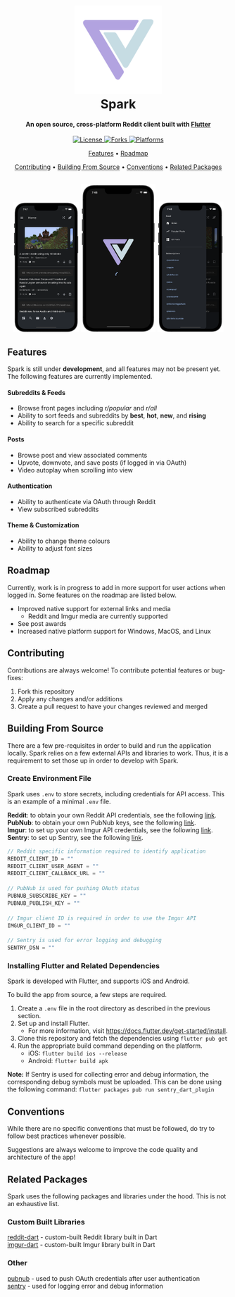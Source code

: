 <h1 align="center">
  <br>
    <img src="./assets/logo_transparent.png" alt="Markdownify" width="200">
  <br>
  Spark
  <br>
</h1>

<h4 align="center">
    An open source, cross-platform Reddit client built with <a href="https://flutter.dev/" target="_blank">Flutter</a>
</h4>

<p align="center">
  <a href="">
    <img src="https://img.shields.io/github/license/hjiangsu/spark" alt="License">
  </a>
    <a href="">
    <img src="https://img.shields.io/github/forks/hjiangsu/spark" alt="Forks">
  </a>
    <a href="">
    <img src="https://img.shields.io/badge/platform-ios%20%7C%20android-blueviolet" alt="Platforms">
  </a>
</p>

<p align="center">
  <a href="#features">Features</a> •
  <a href="#roadmap">Roadmap</a>
 
</p>

<p align="center">
   <a href="#contributing">Contributing</a> •
  <a href="#building-from-source">Building From Source</a> •
  <a href="#conventions">Conventions</a> •
  <a href="#related-packages">Related Packages</a>
</p>

<div align="center">
  <br>
    <img src="./docs/assets/screenshot_0.png" alt="Home Feed" width="150">
    <img src="./docs/assets/screenshot_1.png" alt="Spark" width="170">
    <img src="./docs/assets/screenshot_2.png" alt="Sidebar" width="150">
  <br>
</div>

## Features

Spark is still under **development**, and all features may not be present yet. The following features are currently implemented.

#### **Subreddits & Feeds**

- Browse front pages including _r/popular_ and _r/all_
- Ability to sort feeds and subreddits by **best**, **hot**, **new**, and **rising**
- Ability to search for a specific subreddit

#### **Posts**

- Browse post and view associated comments
- Upvote, downvote, and save posts (if logged in via OAuth)
- Video autoplay when scrolling into view

#### **Authentication**

- Ability to authenticate via OAuth through Reddit
- View subscribed subreddits

#### **Theme & Customization**

- Ability to change theme colours
- Ability to adjust font sizes

## Roadmap

Currently, work is in progress to add in more support for user actions when logged in. Some features on the roadmap are listed below.

- Improved native support for external links and media
  - Reddit and Imgur media are currently supported
- See post awards
- Increased native platform support for Windows, MacOS, and Linux

## Contributing

Contributions are always welcome! To contribute potential features or bug-fixes:

1. Fork this repository
2. Apply any changes and/or additions
3. Create a pull request to have your changes reviewed and merged

## Building From Source
There are a few pre-requisites in order to build and run the application locally. Spark relies on a few external APIs and libraries to work. Thus, it is a requirement to set those up in order to develop with Spark.

### Create Environment File
Spark uses `.env` to store secrets, including credentials for API access. This is an example of a minimal `.env` file.

**Reddit**: to obtain your own Reddit API credentials, see the following [link](https://github.com/reddit-archive/reddit/wiki/OAuth2).  
**PubNub**: to obtain your own PubNub keys, see the following [link](https://www.pubnub.com/docs/general/setup/account-setup).  
**Imgur**: to set up your own Imgur API credentials, see the following [link](https://api.imgur.com/oauth2/addclient).  
**Sentry**: to set up Sentry, see the following [link](https://docs.sentry.io/platforms/flutter/#configure).

```dart
// Reddit specific information required to identify application
REDDIT_CLIENT_ID = ""
REDDIT_CLIENT_USER_AGENT = ""
REDDIT_CLIENT_CALLBACK_URL = ""

// PubNub is used for pushing OAuth status
PUBNUB_SUBSCRIBE_KEY = ""
PUBNUB_PUBLISH_KEY = ""

// Imgur client ID is required in order to use the Imgur API
IMGUR_CLIENT_ID = ""

// Sentry is used for error logging and debugging
SENTRY_DSN = ""
```

### Installing Flutter and Related Dependencies
Spark is developed with Flutter, and supports iOS and Android.

To build the app from source, a few steps are required.
1. Create a `.env` file in the root directory as described in the previous section.
3. Set up and install Flutter.
    - For more information, visit https://docs.flutter.dev/get-started/install.
4. Clone this repository and fetch the dependencies using `flutter pub get`
5. Run the appropriate build command depending on the platform.
   - iOS: `flutter build ios --release`
   - Android: `flutter build apk`

**Note:** If Sentry is used for collecting error and debug information, the corresponding debug symbols must be uploaded. This can be done using the following command: ```flutter packages pub run sentry_dart_plugin```

## Conventions

While there are no specific conventions that must be followed, do try to follow best practices whenever possible.

Suggestions are always welcome to improve the code quality and architecture of the app!

## Related Packages
Spark uses the following packages and libraries under the hood. This is not an exhaustive list.

### Custom Built Libraries
[reddit-dart](https://github.com/hjiangsu/reddit-dart) - custom-built Reddit library built in Dart  
[imgur-dart](https://github.com/hjiangsu/imgur-dart) - custom-built Imgur library built in Dart

### Other
[pubnub](https://pub.dev/packages/pubnub) - used to push OAuth credentials after user authentication  
[sentry](https://pub.dev/packages/sentry) - used for logging error and debug information
